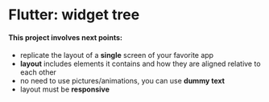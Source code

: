 # Flutter: widget tree
#### This project involves next points:
- replicate the layout of a **single** screen of your favorite app
- **layout** includes elements it contains and how they are aligned relative to each other
- no need to use pictures/animations, you can use **dummy text**
- layout must be **responsive**